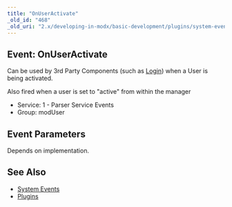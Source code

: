 ```yaml
---
title: "OnUserActivate"
_old_id: "468"
_old_uri: "2.x/developing-in-modx/basic-development/plugins/system-events/onuseractivate"
---
```


## Event: OnUserActivate

Can be used by 3rd Party Components (such as [Login](/extras/login "Login")) when a User is being activated.

Also fired when a user is set to "active" from within the manager

- Service: 1 - Parser Service Events
- Group: modUser

## Event Parameters

Depends on implementation.

## See Also

- [System Events](extending-modx/plugins/system-events "System Events")
- [Plugins](extending-modx/plugins "Plugins")
